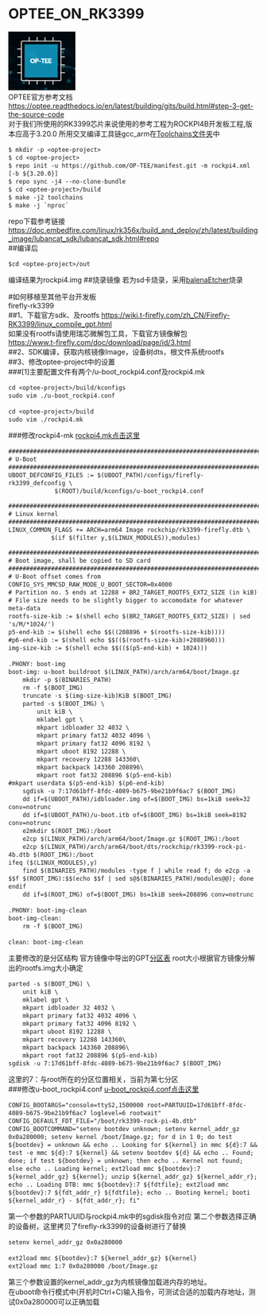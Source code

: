 # OPTEE_ON_RK3399
![image](Picture/optee.png)  
OPTEE官方参考文档  
https://optee.readthedocs.io/en/latest/building/gits/build.html#step-3-get-the-source-code  
对于我们所使用的RK3399芯片来说使用的参考工程为ROCKPI4B开发板工程,版本应高于3.20.0 所用交叉编译工具链gcc_arm在[Toolchains文件夹](./Toolchains/)中
```
$ mkdir -p <optee-project>
$ cd <optee-project>
$ repo init -u https://github.com/OP-TEE/manifest.git -m rockpi4.xml [-b ${3.20.0}]
$ repo sync -j4 --no-clone-bundle
$ cd <optee-project>/build
$ make -j2 toolchains
$ make -j `nproc`  
```
repo下载参考链接
https://doc.embedfire.com/linux/rk356x/build_and_deploy/zh/latest/building_image/lubancat_sdk/lubancat_sdk.html#repo  
##编译后
```
$cd <optee-project>/out
```
编译结果为rockpi4.img
##烧录镜像
若为sd卡烧录，采用[balenaEtcher](./Toolchains/balenaEtcher)烧录

#如何移植至其他平台开发板  
firefly-rk3399  
##1、下载官方sdk、及rootfs
https://wiki.t-firefly.com/zh_CN/Firefly-RK3399/linux_compile_gpt.html  
如果没有rootfs请使用瑞芯微解包工具，下载官方镜像解包  
https://www.t-firefly.com/doc/download/page/id/3.html  
##2、SDK编译，获取内核镜像Image，设备树dts，根文件系统rootfs  
##3、修改optee-project中的设置  
###[1]主要配置文件有两个/u-boot_rockpi4.conf及rockpi4.mk  
```
cd <optee-project>/build/kconfigs
sudo vim ./u-boot_rockpi4.conf  

cd <optee-project>/build
sudo vim ./rockpi4.mk
```
###修改rockpi4-mk
<a href="./Configs/rockpi4.mk">rockpi4.mk点击这里</a>
```
################################################################################
# U-Boot
################################################################################
UBOOT_DEFCONFIG_FILES := $(UBOOT_PATH)/configs/firefly-rk3399_defconfig \
			 $(ROOT)/build/kconfigs/u-boot_rockpi4.conf
```
```
################################################################################
# Linux kernel
################################################################################
LINUX_COMMON_FLAGS += ARCH=arm64 Image rockchip/rk3399-firefly.dtb \
			$(if $(filter y,$(LINUX_MODULES)),modules)
```
```
################################################################################
# Boot image, shall be copied to SD card
################################################################################
# U-Boot offset comes from CONFIG_SYS_MMCSD_RAW_MODE_U_BOOT_SECTOR=0x4000
# Partition no. 5 ends at 12288 + BR2_TARGET_ROOTFS_EXT2_SIZE (in kiB)
# File size needs to be slightly bigger to accomodate for whatever meta-data
rootfs-size-kib := $(shell echo $(BR2_TARGET_ROOTFS_EXT2_SIZE) | sed 's/M/*1024/')
p5-end-kib := $(shell echo $$((208896 + $(rootfs-size-kib))))
#p6-end-kib := $(shell echo $$(($(rootfs-size-kib)+2088960)))
img-size-kib := $(shell echo $$(($(p5-end-kib) + 1024)))

.PHONY: boot-img
boot-img: u-boot buildroot $(LINUX_PATH)/arch/arm64/boot/Image.gz
	mkdir -p $(BINARIES_PATH)
	rm -f $(BOOT_IMG)
	truncate -s $(img-size-kib)KiB $(BOOT_IMG)
	parted -s $(BOOT_IMG) \
		unit kiB \
		mklabel gpt \
		mkpart idbloader 32 4032 \
		mkpart primary fat32 4032 4096 \
		mkpart primary fat32 4096 8192 \
		mkpart uboot 8192 12288 \
		mkpart recovery 12288 143360\
		mkpart backpack 143360 208896\
		mkpart root fat32 208896 $(p5-end-kib)
#mkpart userdata $(p5-end-kib) $(p6-end-kib)
	sgdisk -u 7:17d61bff-8fdc-4089-b675-9be21b9f6ac7 $(BOOT_IMG)
	dd if=$(UBOOT_PATH)/idbloader.img of=$(BOOT_IMG) bs=1kiB seek=32 conv=notrunc
	dd if=$(UBOOT_PATH)/u-boot.itb of=$(BOOT_IMG) bs=1kiB seek=8192 conv=notrunc
	e2mkdir $(ROOT_IMG):/boot
	e2cp $(LINUX_PATH)/arch/arm64/boot/Image.gz $(ROOT_IMG):/boot
	e2cp $(LINUX_PATH)/arch/arm64/boot/dts/rockchip/rk3399-rock-pi-4b.dtb $(ROOT_IMG):/boot
ifeq ($(LINUX_MODULES),y)
	find $(BINARIES_PATH)/modules -type f | while read f; do e2cp -a $$f $(ROOT_IMG):$$(echo $$f | sed s@$(BINARIES_PATH)/modules@@); done
endif
	dd if=$(ROOT_IMG) of=$(BOOT_IMG) bs=1kiB seek=208896 conv=notrunc

.PHONY: boot-img-clean
boot-img-clean:
	rm -f $(BOOT_IMG)

clean: boot-img-clean

```
主要修改的是分区结构
官方镜像中导出的GPT[分区表](./Configs/parameter.txt)
root大小根据官方镜像分解出的rootfs.img大小确定
```
parted -s $(BOOT_IMG) \
	unit kiB \
	mklabel gpt \
	mkpart idbloader 32 4032 \
	mkpart primary fat32 4032 4096 \
	mkpart primary fat32 4096 8192 \
	mkpart uboot 8192 12288 \
	mkpart recovery 12288 143360\
	mkpart backpack 143360 208896\
	mkpart root fat32 208896 $(p5-end-kib)
sgdisk -u 7:17d61bff-8fdc-4089-b675-9be21b9f6ac7 $(BOOT_IMG)
```
这里的7：与root所在的分区位置相关，当前为第七分区  
###修改u-boot_rockpi4.conf
<a href="./Configs/u-boot_rockpi4.conf">u-boot_rockpi4.conf点击这里</a>
```
CONFIG_BOOTARGS="console=ttyS2,1500000 root=PARTUUID=17d61bff-8fdc-4089-b675-9be21b9f6ac7 loglevel=6 rootwait"
CONFIG_DEFAULT_FDT_FILE="/boot/rk3399-rock-pi-4b.dtb"
CONFIG_BOOTCOMMAND="setenv bootdev unknown; setenv kernel_addr_gz 0x0a280000; setenv kernel /boot/Image.gz; for d in 1 0; do test ${bootdev} = unknown && echo .. Looking for ${kernel} in mmc ${d}:7 && test -e mmc ${d}:7 ${kernel} && setenv bootdev ${d} && echo .. Found; done; if test ${bootdev} = unknown; then echo .. Kernel not found; else echo .. Loading kernel; ext2load mmc ${bootdev}:7 ${kernel_addr_gz} ${kernel}; unzip ${kernel_addr_gz} ${kernel_addr_r}; echo .. Loading DTB: mmc ${bootdev}:7 ${fdtfile}; ext2load mmc ${bootdev}:7 ${fdt_addr_r} ${fdtfile}; echo .. Booting kernel; booti ${kernel_addr_r} - ${fdt_addr_r}; fi"
```
第一个参数的PARTUUID与rockpi4.mk中的sgdisk指令对应
第二个参数选择正确的设备树，这里拷贝了firefly-rk3399的设备树进行了替换
```
setenv kernel_addr_gz 0x0a280000

ext2load mmc ${bootdev}:7 ${kernel_addr_gz} ${kernel}
ext2load mmc 1:7 0x0a280000 /boot/Image.gz
```
第三个参数设置的kernel_addr_gz为内核镜像加载进内存的地址。  
在uboot命令行模式中(开机时Ctrl+C)输入指令，可测试合适的加载内存地址，测试0x0a280000可以正确加载